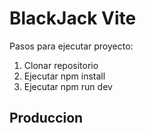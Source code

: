 # BlackJack Vite

Pasos para ejecutar proyecto:

1. Clonar repositorio
2. Ejecutar npm install
3. Ejecutar npm run dev

## Produccion

